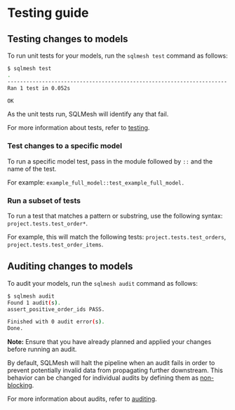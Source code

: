 # Testing guide

## Testing changes to models

To run unit tests for your models, run the `sqlmesh test` command as follows:

```bash
$ sqlmesh test
.
----------------------------------------------------------------------
Ran 1 test in 0.052s

OK
```

As the unit tests run, SQLMesh will identify any that fail.

For more information about tests, refer to [testing](../concepts/tests.md).

### Test changes to a specific model

To run a specific model test, pass in the module followed by `::` and the name of the test. 

For example: `example_full_model::test_example_full_model.`

### Run a subset of tests

To run a test that matches a pattern or substring, use the following syntax: `project.tests.test_order*`. 

For example, this will match the following tests: `project.tests.test_orders`, `project.tests.test_order_items`.

## Auditing changes to models

To audit your models, run the `sqlmesh audit` command as follows:

```bash
$ sqlmesh audit
Found 1 audit(s).
assert_positive_order_ids PASS.

Finished with 0 audit error(s).
Done.
```

**Note:** Ensure that you have already planned and applied your changes before running an audit.

By default, SQLMesh will halt the pipeline when an audit fails in order to prevent potentially invalid data from propagating further downstream. This behavior can be changed for individual audits by defining them as [non-blocking](../concepts/audits.md#non-blocking-audits).

For more information about audits, refer to [auditing](../concepts/audits.md).
